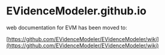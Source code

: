 # EVidenceModeler.github.io
web documentation for EVM has been moved to:

[https://github.com/EVidenceModeler/EVidenceModeler/wiki](https://github.com/EVidenceModeler/EVidenceModeler/wiki)
